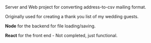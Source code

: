 Server and Web project for converting address-to-csv mailing format.

Originally used for creating a thank you list of my wedding guests.

__Node__ for the backend for file loading/saving.

__React__ for the front end - Not completed, just functional.
